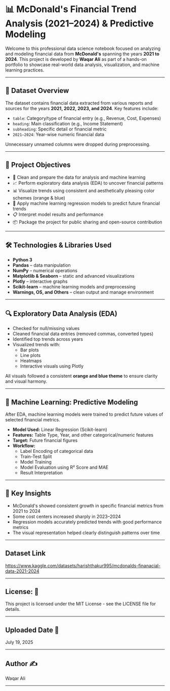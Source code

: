 # 📊 McDonald's Financial Trend Analysis (2021–2024) & Predictive Modeling

Welcome to this professional data science notebook focused on analyzing and modeling financial data from **McDonald's** spanning the years **2021 to 2024**. This project is developed by **Waqar Ali** as part of a hands-on portfolio to showcase real-world data analysis, visualization, and machine learning practices.

---

## 📁 Dataset Overview

The dataset contains financial data extracted from various reports and sources for the years **2021, 2022, 2023, and 2024**. Key features include:

- `table`: Category/type of financial entry (e.g., Revenue, Cost, Expenses)
- `heading`: Main classification (e.g., Income Statement)
- `subheading`: Specific detail or financial metric
- `2021–2024`: Year-wise numeric financial data

Unnecessary unnamed columns were dropped during preprocessing.

---

## 🎯 Project Objectives

- 🧹 Clean and prepare the data for analysis and machine learning
- 📈 Perform exploratory data analysis (EDA) to uncover financial patterns
- 📊 Visualize trends using consistent and aesthetically pleasing color schemes (orange & blue)
- 🤖 Apply machine learning regression models to predict future financial trends
- 📋 Interpret model results and performance
- 📦 Package the project for public sharing and open-source contribution

---

## 🛠️ Technologies & Libraries Used

- **Python 3**
- **Pandas** – data manipulation
- **NumPy** – numerical operations
- **Matplotlib & Seaborn** – static and advanced visualizations
- **Plotly** – interactive graphs
- **Scikit-learn** – machine learning models and preprocessing
- **Warnings, OS, and Others** – clean output and manage environment

---

## 🔍 Exploratory Data Analysis (EDA)

- Checked for null/missing values
- Cleaned financial data entries (removed commas, converted types)
- Identified top trends across years
- Visualized trends with:
  - Bar plots
  - Line plots
  - Heatmaps
  - Interactive visuals using Plotly

All visuals followed a consistent **orange and blue theme** to ensure clarity and visual harmony.

---

## 🤖 Machine Learning: Predictive Modeling

After EDA, machine learning models were trained to predict future values of selected financial metrics.

- **Model Used:** Linear Regression (Scikit-learn)
- **Features:** Table Type, Year, and other categorical/numeric features
- **Target:** Future financial figures
- **Workflow:**
  - Label Encoding of categorical data
  - Train-Test Split
  - Model Training
  - Model Evaluation using R² Score and MAE
  - Result Interpretation

---

## 📌 Key Insights

- McDonald's showed consistent growth in specific financial metrics from 2021 to 2024
- Some cost centers increased sharply in 2023–2024
- Regression models accurately predicted trends with good performance metrics
- The visual representation helped clearly distinguish patterns over time

---

## Dataset Link

https://www.kaggle.com/datasets/harishthakur995/mcdonalds-finanacial-data-2021-2024

---


## License: 📜

This project is licensed under the MIT License - see the LICENSE file for details.

---


## Uploaded Date 📅

July 19, 2025

---


## Author ✍️

Waqar Ali

---
